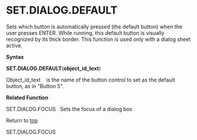 SET.DIALOG.DEFAULT
==================

Sets which button is automatically pressed (the default button) when the
user presses ENTER. While running, this default button is visually
recognized by its thick border. This function is used only with a dialog
sheet active.

**Syntax**

**SET.DIALOG.DEFAULT**(**object\_id\_text**)

Object\_id\_text    is the name of the button control to set as the
default button, as in \"Button 5\".

**Related Function**

SET.DIALOG.FOCUS   Sets the focus of a dialog box

Return to [top](#Q)

SET.DIALOG.FOCUS
